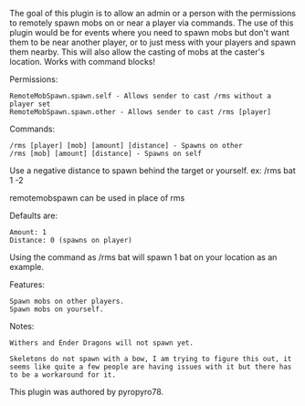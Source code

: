 The goal of this plugin is to allow an admin or a person with the permissions to remotely spawn mobs on or near a player via commands. The use of this plugin would be for events where you need to spawn mobs but don't want them to be near another player, or to just mess with your players and spawn them nearby. This will also allow the casting of mobs at the caster's location.
Works with command blocks!

Permissions:

    RemoteMobSpawn.spawn.self - Allows sender to cast /rms without a player set
    RemoteMobSpawn.spawn.other - Allows sender to cast /rms [player] 

Commands:

    /rms [player] [mob] [amount] [distance] - Spawns on other
    /rms [mob] [amount] [distance] - Spawns on self 

Use a negative distance to spawn behind the target or yourself. ex: /rms bat 1 -2

remotemobspawn can be used in place of rms

Defaults are:

    Amount: 1
    Distance: 0 (spawns on player) 

Using the command as /rms bat will spawn 1 bat on your location as an example.

Features:

    Spawn mobs on other players.
    Spawn mobs on yourself. 

Notes:

    Withers and Ender Dragons will not spawn yet. 

    Skeletons do not spawn with a bow, I am trying to figure this out, it seems like quite a few people are having issues with it but there has to be a workaround for it. 

This plugin was authored by pyropyro78.